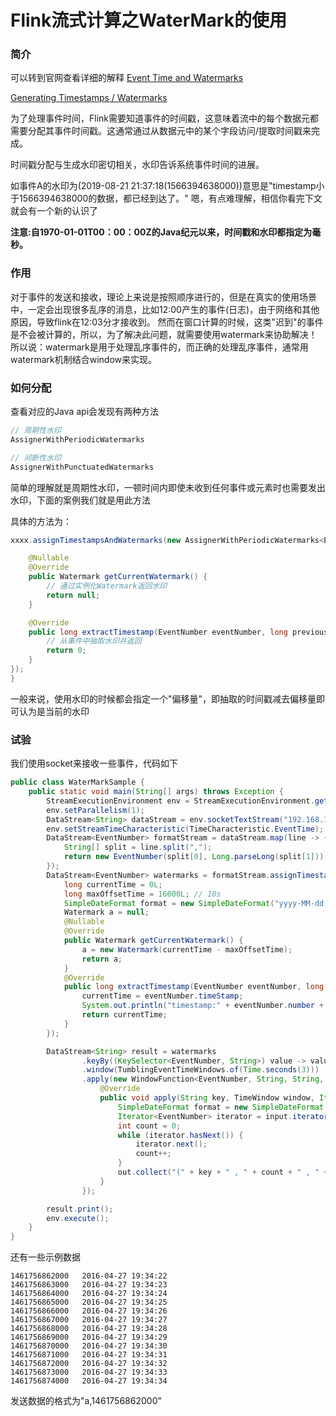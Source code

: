 # Flink流式计算之WaterMark的使用

### 简介
可以转到官网查看详细的解释
[Event Time and Watermarks](https://ci.apache.org/projects/flink/flink-docs-release-1.8/dev/event_time.html#Event%20Time%20and%20Watermarks)

[Generating Timestamps / Watermarks](https://ci.apache.org/projects/flink/flink-docs-release-1.8/dev/event_timestamps_watermarks.html)

为了处理事件时间，Flink需要知道事件的时间戳，这意味着流中的每个数据元都需要分配其事件时间戳。这通常通过从数据元中的某个字段访问/提取时间戳来完成。

时间戳分配与生成水印密切相关，水印告诉系统事件时间的进展。

如事件A的水印为(2019-08-21 21:37:18(1566394638000))意思是"timestamp小于1566394638000的数据，都已经到达了。" 嗯，有点难理解，相信你看完下文就会有一个新的认识了

**注意:自1970-01-01T00：00：00Z的Java纪元以来，时间戳和水印都指定为毫秒。** 

### 作用
对于事件的发送和接收，理论上来说是按照顺序进行的，但是在真实的使用场景中，一定会出现很多乱序的消息，比如12:00产生的事件(日志)，由于网络和其他原因，导致flink在12:03分才接收到。
然而在窗口计算的时候，这类"迟到"的事件是不会被计算的，所以，为了解决此问题，就需要使用watermark来协助解决！
所以说：watermark是用于处理乱序事件的，而正确的处理乱序事件，通常用watermark机制结合window来实现。

### 如何分配
查看对应的Java api会发现有两种方法
```java
// 周期性水印
AssignerWithPeriodicWatermarks 

// 间断性水印
AssignerWithPunctuatedWatermarks
```
简单的理解就是周期性水印，一顿时间内即使未收到任何事件或元素时也需要发出水印，下面的案例我们就是用此方法

具体的方法为：
```java
xxxx.assignTimestampsAndWatermarks(new AssignerWithPeriodicWatermarks<EventNumber>() {

    @Nullable
    @Override
    public Watermark getCurrentWatermark() {
        // 通过实例化Watermark返回水印
        return null;
    }

    @Override
    public long extractTimestamp(EventNumber eventNumber, long previousElementTimestamp) {
    	// 从事件中抽取水印并返回
        return 0;
    }
});
}

```

一般来说，使用水印的时候都会指定一个"偏移量"，即抽取的时间戳减去偏移量即可认为是当前的水印

### 试验
我们使用socket来接收一些事件，代码如下
```java
public class WaterMarkSample {
    public static void main(String[] args) throws Exception {
        StreamExecutionEnvironment env = StreamExecutionEnvironment.getExecutionEnvironment();
        env.setParallelism(1);
        DataStream<String> dataStream = env.socketTextStream("192.168.1.95", 9999);
        env.setStreamTimeCharacteristic(TimeCharacteristic.EventTime);
        DataStream<EventNumber> formatStream = dataStream.map(line -> {
            String[] split = line.split(",");
            return new EventNumber(split[0], Long.parseLong(split[1]));
        });
        DataStream<EventNumber> watermarks = formatStream.assignTimestampsAndWatermarks(new AssignerWithPeriodicWatermarks<EventNumber>() {
            long currentTime = 0L;
            long maxOffsetTime = 16000L; // 10s
            SimpleDateFormat format = new SimpleDateFormat("yyyy-MM-dd HH:mm:ss.SSS");
            Watermark a = null;
            @Nullable
            @Override
            public Watermark getCurrentWatermark() {
                a = new Watermark(currentTime - maxOffsetTime);
                return a;
            }
            @Override
            public long extractTimestamp(EventNumber eventNumber, long previousElementTimestamp) {
                currentTime = eventNumber.timeStamp;
                System.out.println("timestamp:" + eventNumber.number + "," + eventNumber.timeStamp + "|" + format.format(eventNumber.timeStamp) + "," + a.toString());
                return currentTime;
            }
        });

        DataStream<String> result = watermarks
                .keyBy((KeySelector<EventNumber, String>) value -> value.number)
                .window(TumblingEventTimeWindows.of(Time.seconds(3)))
                .apply(new WindowFunction<EventNumber, String, String, TimeWindow>() {
                    @Override
                    public void apply(String key, TimeWindow window, Iterable<EventNumber> input, Collector<String> out) throws Exception {
                        SimpleDateFormat format = new SimpleDateFormat("yyyy-MM-dd HH:mm:ss.SSS");
                        Iterator<EventNumber> iterator = input.iterator();
                        int count = 0;
                        while (iterator.hasNext()) {
                            iterator.next();
                            count++;
                        }
                        out.collect("(" + key + " , " + count + " , " + format.format(window.getStart()) + " ~ " + format.format(window.getEnd()) + ")");
                    }
                });

        result.print();
        env.execute();
    }
}
```
还有一些示例数据
```text
1461756862000 	2016-04-27 19:34:22
1461756863000 	2016-04-27 19:34:23
1461756864000 	2016-04-27 19:34:24
1461756865000 	2016-04-27 19:34:25
1461756866000 	2016-04-27 19:34:26
1461756867000 	2016-04-27 19:34:27
1461756868000 	2016-04-27 19:34:28
1461756869000 	2016-04-27 19:34:29
1461756870000 	2016-04-27 19:34:30
1461756871000 	2016-04-27 19:34:31
1461756872000 	2016-04-27 19:34:32
1461756873000 	2016-04-27 19:34:33
1461756874000 	2016-04-27 19:34:34
```
发送数据的格式为"a,1461756862000"

